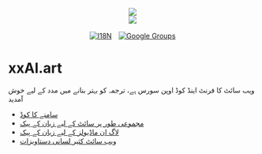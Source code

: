 <p align="center"><a href="https://xxai.art"><img src="https://cdn.jsdelivr.net/gh/xxai-art/doc/logo.svg"/></a><br/><a href="https://xxai.art"><img src="https://cdn.jsdelivr.net/gh/xxai-art/doc/xxai.svg"/></a></p><p align="center"><a href="https://github.com/xxai-art/doc#readme"><img alt="I18N" src="https://cdn.jsdelivr.net/gh/wactax/img/t.svg"/></a>　<a href="https://groups.google.com/u/0/g/xxai-art"><img alt="Google Groups" src="https://cdn.jsdelivr.net/gh/wactax/img/g-groups.svg"/></a></p>

# xxAI.art

ویب سائٹ کا فرنٹ اینڈ کوڈ اوپن سورس ہے، ترجمہ کو بہتر بنانے میں مدد کے لیے خوش آمدید

* [سامنے کا کوڈ](https://github.com/xxai-art/web)
* [مجموعی طور پر سائٹ کے لیے زبان کے پیک](https://github.com/xxai-art/web/tree/main/i18n)
* [لاگ ان ماڈیولز کے لیے زبان کے پیک](https://github.com/wacpkg/user/tree/main/ui.i18n)
* [ویب سائٹ کثیر لسانی دستاویزات](https://github.com/xxai-doc)
